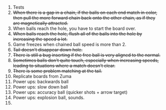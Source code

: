 1. Tests
2. ~~When there is a gap in a chain, if
   the balls on each end match in color, then pull the more
   forward chain back onto the other chain, as if they are
   magnetically attracted.~~
3. When balls reach the hole, you have to start the board over.
4. ~~When balls reach the hole, flush all of the balls into the
   hole by increasing the speed a lot.~~
5. Game freezes when chained ball speed is more than 2.
6. ~~Tail doesn't disappear down hole.~~
7. ~~There is still a bug inserting if the free ball is very aligned to the normal.~~
9.  ~~Sometimes balls don't quite touch, especially when increasing speeds, leading to situations where a match doesn't clear.~~
12. ~~There is some problem matching at the tail.~~
13. Replicate boards from Zuma
14. Power ups: backwards ball
15. Power ups: slow down ball
16. Power ups: accuracy ball (quicker shots + arrow target)
17. Power ups: explosion ball, sounds.
18. 